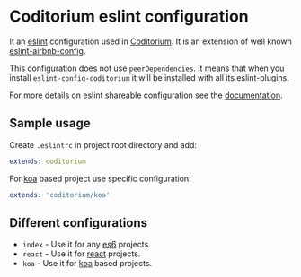 # Coditorium eslint configuration

It an [eslint](http://eslint.org/) configuration used in [Coditorium](https://github.com/coditorium).
It is an extension of well known [eslint-airbnb-config](https://github.com/airbnb/javascript).

This configuration does not use `peerDependencies`. it means that when you install `eslint-config-coditorium` it will be installed with all its eslint-plugins.

For more details on eslint shareable configuration see the [documentation](http://eslint.org/docs/developer-guide/shareable-configs).

## Sample usage

Create `.eslintrc` in project root directory and add:

```yaml
extends: coditorium
```

For [koa](http://koajs.com/) based project use specific configuration:

```yaml
extends: 'coditorium/koa'
```

## Different configurations

- `index` - Use it for any [es6](http://es6-features.org/) projects.
- `react` - Use it for [react](https://facebook.github.io/react/) projects.
- `koa` - Use it for [koa](http://koajs.com/) based projects.
